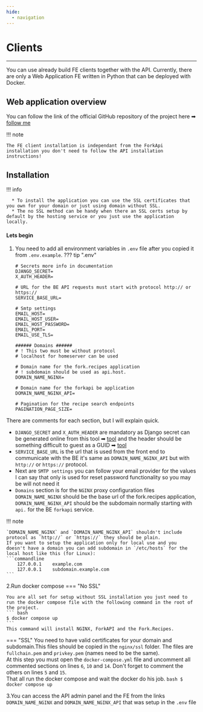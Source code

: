 ```yaml
---
hide:
  - navigation
---
```


# Clients
---

You can use already build FE clients together with the API. Currently, there are only a Web Application FE written in Python that can be deployed with Docker.

## Web application overview
You can follow the link of the official GitHub repository of the project here ➡ [follow me](https://github.com/mikebgrep/fork.recipes)

!!! note

    The FE client installation is independant from the ForkApi installation you don't need to follow the API installation instructions!


## Installation

!!! info
    
      * To install the application you can use the SSL certificates that you own for your domain or just using domain without SSL. 
      * The no SSL method can be handy when there an SSL certs setup by default by the hosting service or you just use the application locally.

#### Lets begin

1. You need to add all environment variables in `.env` file after you copied it from `.env.example`.
??? tip ".env"

    ```env
    # Secrets more info in documentation
    DJANGO_SECRET=
    X_AUTH_HEADER=
    
    # URL for the BE API requests must start with protocol http:// or https://
    SERVICE_BASE_URL=
    
    # Smtp settings
    EMAIL_HOST=
    EMAIL_HOST_USER=
    EMAIL_HOST_PASSWORD=
    EMAIL_PORT=
    EMAIL_USE_TLS=
    
    ###### Domains ######
    # ! This two must be without protocol
    # localhost for homeserver can be used
    
    # Domain name for the fork.recipes application
    # ! subdomain should be used as api.host.
    DOMAIN_NAME_NGINX=
    
    # Domain name for the forkapi be application
    DOMAIN_NAME_NGINX_API=
    
    # Pagination for the recipe search endpoints
    PAGINATION_PAGE_SIZE=
    ```
  There are comments for each section, but I will explain quick.

  * `DJANGO_SECRET` and `X_AUTH_HEADER` are mandatory as Django secret can be generated online from this tool ➡ [tool](https://djecrety.ir/) and the header should be something difficult to guest as a GUID  ➡ [tool](https://www.uuidgenerator.net/guid)
  * `SERVICE_BASE_URL` is the url that is used from the front end to communicate with the BE it's same as `DOMAIN_NAME_NGINX_API` but with `http://` or `https://` protocol.
  * Next are `SMTP settings` you can follow your email provider for the values I can say that only is used for reset password functionality so you may be will not need it
  * `Domains` section is for the `NGINX` proxy configuration files `DOMAIN_NAME_NGINX` should be the base url of the fork.recipes application, `DOMAIN_NAME_NGINX_API` should be the subdomain normally starting with `api.` for the BE `forkapi` service.
 
!!! note
  
    `DOMAIN_NAME_NGINX` and `DOMAIN_NAME_NGINX_API` shouldn't include protocol as `http://` or `https://` they should be plain.
    If you want to setup the application only for local use and you doesn't have a domain you can add subdomain in `/etc/hosts` for the local host like this (for Linux):
    ```commandline
        127.0.0.1    example.com
        127.0.0.1    subdomain.example.com 
    ```

2.Run docker compose
=== "No SSL"
    
    You are all set for setup without SSL installation you just need to run the docker compose file with the following command in the root of the project.
    ``` bash
    $ docker compose up
    ```
    This command will install NGINX, ForkAPI and the Fork.Recipes.

=== "SSL"
    You need to have valid certificates for your domain and subdomain.This files should be copied in the `nginx/ssl` folder. The files are `fullchain.pem` and `privkey.pem` (names need to be the same).  
    At this step you must open the `docker-compose.yml` file and uncomment all commented sections on lines `6`, `10` and `14`.
    Don't forget to comment the others on lines `5` and `15`. <br>
    That all run the docker compose and wait the docker do his job.
    ``` bash
    $ docker compose up
    ```

3.You can access the API admin panel and the FE from the links `DOMAIN_NAME_NGINX` and `DOMAIN_NAME_NGINX_API` that was setup  in the `.env` file 

